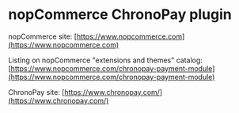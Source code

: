 ﻿nopCommerce ChronoPay plugin
===========

nopCommerce site: [https://www.nopcommerce.com](https://www.nopcommerce.com)

Listing on nopCommerce "extensions and themes" catalog: [https://www.nopcommerce.com/chronopay-payment-module](https://www.nopcommerce.com/chronopay-payment-module)

ChronoPay site: [https://www.chronopay.com/](https://www.chronopay.com/)
